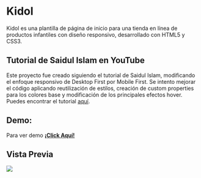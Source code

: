# Kidol

Kidol es una plantilla de página de inicio para una tienda en línea de productos infantiles con diseño responsivo, desarrollado con HTML5 y CSS3.


## Tutorial de Saidul Islam en YouTube

Este proyecto fue creado siguiendo el tutorial de Saidul Islam, modificando el enfoque responsivo de Desktop First por Mobile First. Se intento mejorar el código aplicando reutilización de estilos, creación de custom properties para los colores base y modificación de los principales efectos hover. Puedes encontrar el tutorial [aquí](https://www.youtube.com/watch?v=j5lmqmbENPw&list=PLY8EgAMSgeb4upv3W1dhm4eKuHZkGHHH3&index=4&t=268s).

## Demo:
Para ver demo  **[¡Click Aquí!](https://jcodelabs.github.io/Kidol/ "ver")**

## Vista Previa
![](https://github.com/JCodeLabs/Kidol/blob/main/assets/img/screenshot.png)
